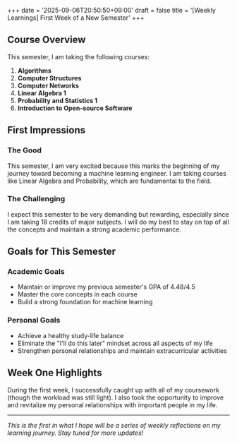 +++
date = '2025-09-06T20:50:50+09:00'
draft = false
title = '[Weekly Learnings] First Week of a New Semester'
+++

## Course Overview

This semester, I am taking the following courses:

1. **Algorithms**
2. **Computer Structures**
3. **Computer Networks**
4. **Linear Algebra 1**
5. **Probability and Statistics 1**
6. **Introduction to Open-source Software**

## First Impressions

### The Good
This semester, I am very excited because this marks the beginning of my journey toward becoming a machine learning engineer. I am taking courses like Linear Algebra and Probability, which are fundamental to the field.

### The Challenging
I expect this semester to be very demanding but rewarding, especially since I am taking 18 credits of major subjects. I will do my best to stay on top of all the concepts and maintain a strong academic performance.

## Goals for This Semester

### Academic Goals
- Maintain or improve my previous semester's GPA of 4.48/4.5
- Master the core concepts in each course
- Build a strong foundation for machine learning

### Personal Goals
- Achieve a healthy study-life balance
- Eliminate the "I'll do this later" mindset across all aspects of my life
- Strengthen personal relationships and maintain extracurricular activities

## Week One Highlights

During the first week, I successfully caught up with all of my coursework (though the workload was still light). I also took the opportunity to improve and revitalize my personal relationships with important people in my life.

---

*This is the first in what I hope will be a series of weekly reflections on my learning journey. Stay tuned for more updates!*